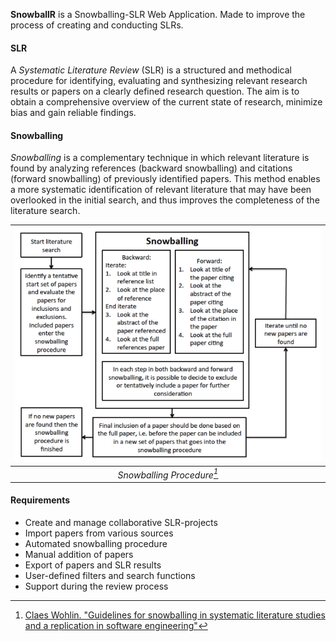 **SnowballR** is a Snowballing-SLR Web Application. Made to improve the process of creating and conducting SLRs.

#### SLR

A _Systematic Literature Review_ (SLR) is a structured and methodical procedure for identifying, evaluating and
synthesizing relevant research results or papers on a clearly defined research question. The aim is to obtain a
comprehensive overview of the current state of research, minimize bias and gain reliable findings.

#### Snowballing

_Snowballing_ is a complementary technique in which relevant literature is found by analyzing references
(backward snowballing) and citations (forward snowballing) of previously identified papers. This method enables a more
systematic identification of relevant literature that may have been overlooked in the initial search, and thus improves
the completeness of the literature search.

| ![Snowballing Procedure](./assets/snowballing.png) |
|:--------------------------------------------------:|
|            _Snowballing Procedure[^1]_             |

[^1]: [Claes Wohlin. "Guidelines for snowballing in systematic literature studies and a replication in software engineering"](https://dl.acm.org/doi/10.1145/2601248.2601268)

#### Requirements

- Create and manage collaborative SLR-projects
- Import papers from various sources
- Automated snowballing procedure
- Manual addition of papers
- Export of papers and SLR results
- User-defined filters and search functions
- Support during the review process
